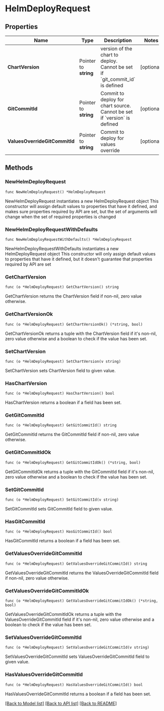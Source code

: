 # HelmDeployRequest

## Properties

Name | Type | Description | Notes
------------ | ------------- | ------------- | -------------
**ChartVersion** | Pointer to **string** | version of the chart to deploy. Cannot be set if &#x60;git_commit_id&#x60; is defined  | [optional] 
**GitCommitId** | Pointer to **string** | Commit to deploy for chart source. Cannot be set if &#x60;version&#x60; is defined  | [optional] 
**ValuesOverrideGitCommitId** | Pointer to **string** | Commit to deploy for values override  | [optional] 

## Methods

### NewHelmDeployRequest

`func NewHelmDeployRequest() *HelmDeployRequest`

NewHelmDeployRequest instantiates a new HelmDeployRequest object
This constructor will assign default values to properties that have it defined,
and makes sure properties required by API are set, but the set of arguments
will change when the set of required properties is changed

### NewHelmDeployRequestWithDefaults

`func NewHelmDeployRequestWithDefaults() *HelmDeployRequest`

NewHelmDeployRequestWithDefaults instantiates a new HelmDeployRequest object
This constructor will only assign default values to properties that have it defined,
but it doesn't guarantee that properties required by API are set

### GetChartVersion

`func (o *HelmDeployRequest) GetChartVersion() string`

GetChartVersion returns the ChartVersion field if non-nil, zero value otherwise.

### GetChartVersionOk

`func (o *HelmDeployRequest) GetChartVersionOk() (*string, bool)`

GetChartVersionOk returns a tuple with the ChartVersion field if it's non-nil, zero value otherwise
and a boolean to check if the value has been set.

### SetChartVersion

`func (o *HelmDeployRequest) SetChartVersion(v string)`

SetChartVersion sets ChartVersion field to given value.

### HasChartVersion

`func (o *HelmDeployRequest) HasChartVersion() bool`

HasChartVersion returns a boolean if a field has been set.

### GetGitCommitId

`func (o *HelmDeployRequest) GetGitCommitId() string`

GetGitCommitId returns the GitCommitId field if non-nil, zero value otherwise.

### GetGitCommitIdOk

`func (o *HelmDeployRequest) GetGitCommitIdOk() (*string, bool)`

GetGitCommitIdOk returns a tuple with the GitCommitId field if it's non-nil, zero value otherwise
and a boolean to check if the value has been set.

### SetGitCommitId

`func (o *HelmDeployRequest) SetGitCommitId(v string)`

SetGitCommitId sets GitCommitId field to given value.

### HasGitCommitId

`func (o *HelmDeployRequest) HasGitCommitId() bool`

HasGitCommitId returns a boolean if a field has been set.

### GetValuesOverrideGitCommitId

`func (o *HelmDeployRequest) GetValuesOverrideGitCommitId() string`

GetValuesOverrideGitCommitId returns the ValuesOverrideGitCommitId field if non-nil, zero value otherwise.

### GetValuesOverrideGitCommitIdOk

`func (o *HelmDeployRequest) GetValuesOverrideGitCommitIdOk() (*string, bool)`

GetValuesOverrideGitCommitIdOk returns a tuple with the ValuesOverrideGitCommitId field if it's non-nil, zero value otherwise
and a boolean to check if the value has been set.

### SetValuesOverrideGitCommitId

`func (o *HelmDeployRequest) SetValuesOverrideGitCommitId(v string)`

SetValuesOverrideGitCommitId sets ValuesOverrideGitCommitId field to given value.

### HasValuesOverrideGitCommitId

`func (o *HelmDeployRequest) HasValuesOverrideGitCommitId() bool`

HasValuesOverrideGitCommitId returns a boolean if a field has been set.


[[Back to Model list]](../README.md#documentation-for-models) [[Back to API list]](../README.md#documentation-for-api-endpoints) [[Back to README]](../README.md)


